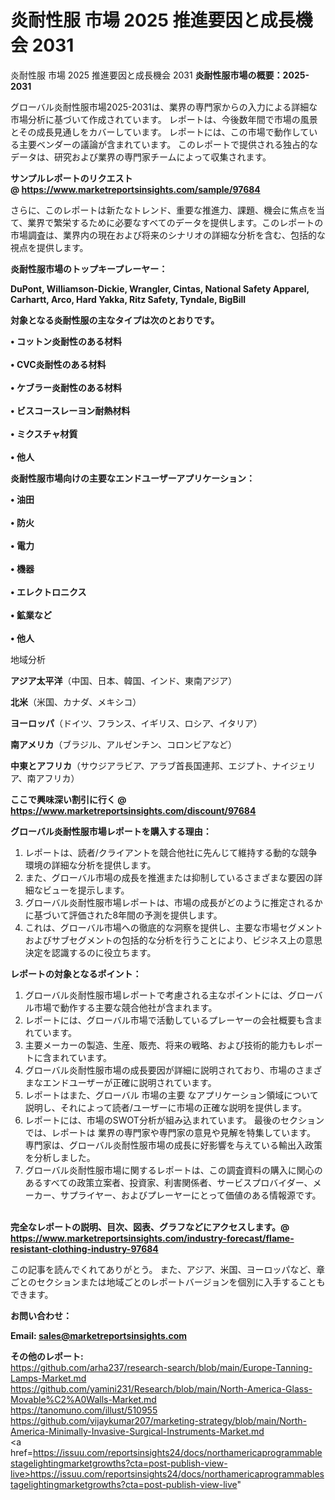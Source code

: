 # 炎耐性服 市場 2025 推進要因と成長機会 2031
炎耐性服 市場 2025 推進要因と成長機会 2031
<strong><b>炎耐性服市場の概要：2025-2031</b></strong>

グローバル炎耐性服市場2025-2031は、業界の専門家からの入力による詳細な市場分析に基づいて作成されています。 レポートは、今後数年間で市場の風景とその成長見通しをカバーしています。 レポートには、この市場で動作している主要ベンダーの議論が含まれています。 このレポートで提供される独占的なデータは、研究および業界の専門家チームによって収集されます。

<strong>サンプルレポートのリクエスト @ <a href=https://www.marketreportsinsights.com/sample/97684>https://www.marketreportsinsights.com/sample/97684</a></strong>

さらに、このレポートは新たなトレンド、重要な推進力、課題、機会に焦点を当て、業界で繁栄するために必要なすべてのデータを提供します。このレポートの市場調査は、業界内の現在および将来のシナリオの詳細な分析を含む、包括的な視点を提供します。

<strong>炎耐性服市場のトップキープレーヤー：</strong>

<strong>DuPont, Williamson-Dickie, Wrangler, Cintas, National Safety Apparel, Carhartt, Arco, Hard Yakka, Ritz Safety, Tyndale, BigBill</strong>

<strong><b>対象となる炎耐性服の主なタイプは次のとおりです。</b></strong>

<strong>• コットン炎耐性のある材料<br><br>• CVC炎耐性のある材料<br><br>• ケブラー炎耐性のある材料<br><br>• ビスコースレーヨン耐熱材料<br><br>• ミクスチャ材質<br><br>• 他人</strong>

<strong><b>炎耐性服市場向けの主要なエンドユーザーアプリケーション：</b></strong>

<strong>• 油田<br><br>• 防火<br><br>• 電力<br><br>• 機器<br><br>• エレクトロニクス<br><br>• 鉱業など<br><br>• 他人</strong>

 地域分析

<strong><b>アジア太平洋</b></strong>（中国、日本、韓国、インド、東南アジア）

<strong><b>北米</b></strong>（米国、カナダ、メキシコ）

<strong><b>ヨーロッパ</b></strong>（ドイツ、フランス、イギリス、ロシア、イタリア）

<strong><b>南アメリカ</b></strong>（ブラジル、アルゼンチン、コロンビアなど）

<strong><b>中東とアフリカ</b></strong>（サウジアラビア、アラブ首長国連邦、エジプト、ナイジェリア、南アフリカ）

<strong>ここで興味深い割引に行く @ <a href=https://www.marketreportsinsights.com/discount/97684>https://www.marketreportsinsights.com/discount/97684</a></strong>

<strong><b>グローバル炎耐性服市場レポートを購入する理由：</b></strong>
<ol>
  <li>レポートは、読者/クライアントを競合他社に先んじて維持する動的な競争環境の詳細な分析を提供します。</li>
  <li>また、グローバル市場の成長を推進または抑制しているさまざまな要因の詳細なビューを提示します。</li>
  <li>グローバル炎耐性服市場レポートは、市場の成長がどのように推定されるかに基づいて評価された8年間の予測を提供します。</li>
  <li>これは、グローバル市場への徹底的な洞察を提供し、主要な市場セグメントおよびサブセグメントの包括的な分析を行うことにより、ビジネス上の意思決定を認識するのに役立ちます。</li>
</ol>
<strong><b>レポートの対象となるポイント：</b></strong>
<ol>
  <li>グローバル炎耐性服市場レポートで考慮される主なポイントには、グローバル市場で動作する主要な競合他社が含まれます。</li>
  <li>レポートには、グローバル市場で活動しているプレーヤーの会社概要も含まれています。</li>
  <li>主要メーカーの製造、生産、販売、将来の戦略、および技術的能力もレポートに含まれています。</li>
  <li>グローバル炎耐性服市場の成長要因が詳細に説明されており、市場のさまざまなエンドユーザーが正確に説明されています。</li>
  <li>レポートはまた、グローバル 市場の主要 なアプリケーション領域について説明し、それによって読者/ユーザーに市場の正確な説明を提供します。</li>
  <li>レポートには、市場のSWOT分析が組み込まれています。 最後のセクションでは、レポートは 業界の専門家や専門家の意見や見解を特集しています。 専門家は、グローバル炎耐性服市場の成長に好影響を与えている輸出入政策を分析しました。</li>
  <li>グローバル炎耐性服市場に関するレポートは、この調査資料の購入に関心のあるすべての政策立案者、投資家、利害関係者、サービスプロバイダー、メーカー、サプライヤー、およびプレーヤーにとって価値のある情報源です。</li>
</ol><br>
<strong>完全なレポートの説明、目次、図表、グラフなどにアクセスします。@ <a href=https://www.marketreportsinsights.com/industry-forecast/flame-resistant-clothing-industry-97684>https://www.marketreportsinsights.com/industry-forecast/flame-resistant-clothing-industry-97684</a></strong>

この記事を読んでくれてありがとう。 また、アジア、米国、ヨーロッパなど、章ごとのセクションまたは地域ごとのレポートバージョンを個別に入手することもできます。

<strong><b>お問い合わせ：</b></strong>

<strong>Email: </strong><a href=mailto:sales@marketreportsinsights.com><strong>sales@marketreportsinsights.com</strong></a>

<strong>その他のレポート:</strong>
<br>
<a href=https://github.com/arha237/research-search/blob/main/Europe-Tanning-Lamps-Market.md>https://github.com/arha237/research-search/blob/main/Europe-Tanning-Lamps-Market.md</a>
<br>
<a href=https://github.com/yamini231/Research/blob/main/North-America-Glass-Movable%C2%A0Walls-Market.md>https://github.com/yamini231/Research/blob/main/North-America-Glass-Movable%C2%A0Walls-Market.md</a>
<br>
<a href=https://tanomuno.com/illust/510955>https://tanomuno.com/illust/510955</a>
<br>
<a href=https://github.com/vijaykumar207/marketing-strategy/blob/main/North-America-Minimally-Invasive-Surgical-Instruments-Market.md>https://github.com/vijaykumar207/marketing-strategy/blob/main/North-America-Minimally-Invasive-Surgical-Instruments-Market.md</a>
<br>
<a href=https://issuu.com/reportsinsights24/docs/northamericaprogrammablestagelightingmarketgrowths?cta=post-publish-view-live>https://issuu.com/reportsinsights24/docs/northamericaprogrammablestagelightingmarketgrowths?cta=post-publish-view-live</a>"
